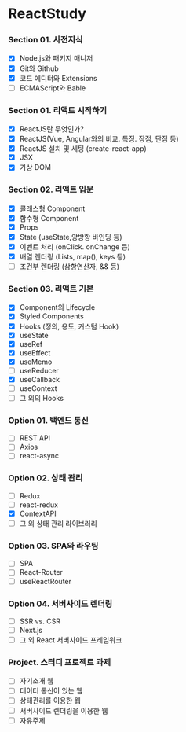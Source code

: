 # ReactStudy

### Section 01. 사전지식

- [x] Node.js와 패키지 매니저
- [x] Git와 Github
- [x] 코드 에디터와 Extensions
- [ ] ECMAScript와 Bable

### Section 01. 리액트 시작하기

- [x] ReactJS란 무엇인가?
- [x] ReactJS(Vue, Angular와의 비교. 특징. 장점, 단점 등)
- [x] ReactJS 설치 및 세팅 (create-react-app)
- [x] JSX
- [x] 가상 DOM

### Section 02. 리액트 입문

- [x] 클래스형 Component
- [x] 함수형 Component
- [x] Props
- [x] State (useState,양방항 바인딩 등)
- [x] 이벤트 처리 (onClick. onChange 등)
- [x] 배열 렌더링 (Lists, map(), keys 등)
- [ ] 조건부 렌더링 (삼항연산자, && 등)

### Section 03. 리액트 기본

- [x] Component의 Lifecycle
- [x] Styled Components
- [x] Hooks (정의, 용도, 커스텀 Hook)
- [x] useState
- [x] useRef
- [x] useEffect
- [x] useMemo
- [ ] useReducer
- [x] useCallback
- [ ] useContext
- [ ] 그 외의 Hooks

### Option 01. 백엔드 통신

- [ ] REST API
- [ ] Axios
- [ ] react-async

### Option 02. 상태 관리

- [ ] Redux
- [ ] react-redux
- [x] ContextAPI
- [ ] 그 외 상태 관리 라이브러리

### Option 03. SPA와 라우팅

- [ ] SPA
- [ ] React-Router
- [ ] useReactRouter

### Option 04. 서버사이드 렌더링

- [ ] SSR vs. CSR
- [ ] Next.js
- [ ] 그 외 React 서버사이드 프레임워크

### Project. 스터디 프로젝트 과제

- [ ] 자기소개 웹
- [ ] 데이터 통신이 있는 웹
- [ ] 상태관리를 이용한 웹
- [ ] 서버사이드 렌더링을 이용한 웹
- [ ] 자유주제
